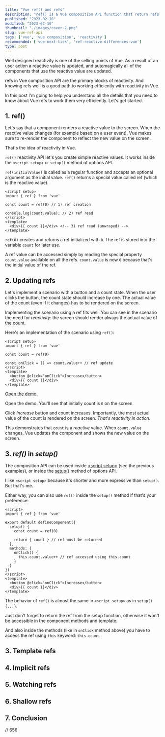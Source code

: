 ```yaml
---
title: "Vue ref() and refs"
description: "ref() is a Vue composition API function that return refs: small reactive values."  
published: "2023-02-10"
modified: "2023-02-10"
thumbnail: "./images/cover-2.png"
slug: vue-ref-api
tags: ['vue', 'vue composition', 'reactivity']
recommended: ['vue-next-tick', 'ref-reactive-differences-vue']
type: post
---
```


Well designed reactivity is one of the selling points of Vue. As a result of an user action a reactive value is updated, and automagically all of the components that use the reactive value are updated.  

refs in Vue composition API are the primary blocks of reactivity. And knowing refs well is a good path to working efficiently with reactivity in Vue.  

In this post I'm going to help you understand all the details that you need to know about Vue refs to work them very efficiently. Let's get started.  

## 1. ref()

Let's say that a component renders a reactive value to the screen. When the reactive value changes (for example based on a user event), Vue makes sure to re-render the component to reflect the new value on the screen.  

That's the idea of reactivity in Vue.  

`ref()` reactivity API let's you create simple reactive values. It works inside the `<script setup>`  or `setup()` method of options API.

`ref(initialValue)` is called as a regular function and accepts an optional argument as the initial value. `ref()` returns a special value called ref (which is the reactive value).

```vue
<script setup>
import { ref } from 'vue'

const count = ref(0) // 1) ref creation

console.log(count.value); // 2) ref read
</script>
<template>
  <div>{{ count }}</div> <!-- 3) ref read (unwraped) -->
</template>
```

`ref(0)` creates and returns a ref initialized with `0`. The ref is stored into the variable `count` for later use.  

A ref value can be accessed simply by reading the special property `count.value` available on all the refs. `count.value` is now `0` because that's the initial value of the ref.  

## 2. Updating refs

Let's implement a scenario with a button and a count state. When the user clicks the button, the count state should increase by one. The actual value of the count (even if it changes) has to be rendered on the screen.  

Implementing the scenario using a ref fits well. You can see in the scenario the need for *reactivity*: the screen should render always the actual value of the count.  

Here's an implementation of the scenario using `ref()`:

```vue
<script setup>
import { ref } from 'vue'

const count = ref(0)

const onClick = () => count.value++ // ref update
</script>
<template>
  <button @click="onClick">Increase</button>
  <div>{{ count }}</div>
</template>
```
[Open the demo.]()

Open the demo. You'll see that initially count is `0` on the screen. 

Click *Increase* button and count increases. Importantly, the most actual value of the count is rendered on the screen. *That's reactivity in action.* 


This demonstrates that `count` is a *reactive* value. When `count.value` changes, Vue updates the component and shows the new value on the screen.  

## 3. *ref()* in *setup()*

The composition API can be used inside [\<script setup\>](https://vuejs.org/api/sfc-script-setup.html) (see the previous examples), or inside the [setup()](https://vuejs.org/api/composition-api-setup.html) method of options API.  

I like `<script setup>` because it's shorter and more expressive than `setup()`. But that's me.  

Either way, you can also use `ref()` inside the `setup()` method if that's your preference:

```vue
<script>
import { ref } from 'vue'

export default defineComponent({
  setup() {
    const count = ref(0)

    return { count } // ref must be returned
  },
  methods: {
    onClick() {
      this.count.value++ // ref accessed using this.count
    }
  }
})
</script>
<template>
  <button @click="onClick">Increase</button>
  <div>{{ count }}</div>
</template>
```

The behavior of `ref()` is almost the same in `<script setup>` as in `setup() {...}`.  

Just don't forget to return the ref from the setup function, otherwise it won't be accessible in the component methods and template.  

And also inside the methods (like in `onClick` method above) you have to access the ref using `this` keyword: `this.count`.    

## 3. Template refs



## 4. Implicit refs

## 5. Watching refs

## 6. Shallow refs

## 7. Conclusion

// 656
